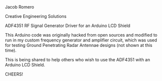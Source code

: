 Jacob Romero

Creative Engineering Solutions

ADF4351 RF Signal Generator Driver for an Arduino LCD Shield

This Arduino code was originally hacked from open sources and modified to run in 
my custom frequency generator and amplifier circuit, 
which was used for testing Ground Penetrating Radar Antennae designs (not shown at this time).

This is being shared to help others who wish to use the ADF4351 with an Arduino LCD Shield.

CHEERS!
